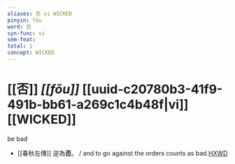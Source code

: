```yaml
---
aliases: 否 vi WICKED
pinyin: fǒu
word: 否
syn-func: vi
sem-feat: 
total: 1
concept: WICKED 
---
```

# [[否]] *[[fǒu]]*  [[uuid-c20780b3-41f9-491b-bb61-a269c1c4b48f|vi]] [[WICKED]]
be bad
 - [[春秋左傳]] 逆為**否**。 / and to go against the orders counts as bad.[HXWD](https://hxwd.org/textview.html?location=KR1e0001_tls_007-231a.12)